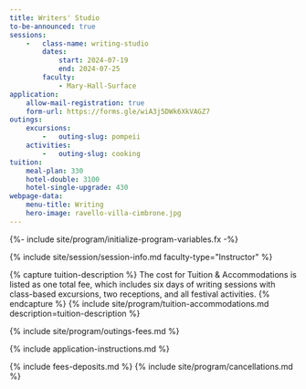 ```yaml
---
title: Writers' Studio
to-be-announced: true
sessions:
    -   class-name: writing-studio
        dates:
            start: 2024-07-19
            end: 2024-07-25
        faculty:
            - Mary-Hall-Surface
application:
    allow-mail-registration: true
    form-url: https://forms.gle/wiA3j5DWk6XkVAGZ7
outings:
    excursions:
        -   outing-slug: pompeii
    activities:
        -   outing-slug: cooking
tuition:
    meal-plan: 330
    hotel-double: 3100
    hotel-single-upgrade: 430
webpage-data:
    menu-title: Writing
    hero-image: ravello-villa-cimbrone.jpg
---
```

{%- include site/program/initialize-program-variables.fx -%}

<section class="standard-block" markdown="1">

{% include site/session/session-info.md faculty-type="Instructor" %}

{% capture tuition-description %}
The cost for Tuition & Accommodations is listed as one total fee, which includes six days of writing sessions with class-based excursions, two receptions, and all festival activities.
{% endcapture %}
{% include site/program/tuition-accommodations.md description=tuition-description %}

{% include site/program/outings-fees.md %}

{% include application-instructions.md %}

{% include fees-deposits.md %}
{% include site/program/cancellations.md %}

</section>